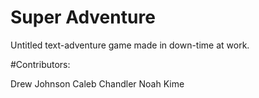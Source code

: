 Super Adventure
===============

Untitled text-adventure game made in down-time at work.

#Contributors:

Drew Johnson
Caleb Chandler
Noah Kime
